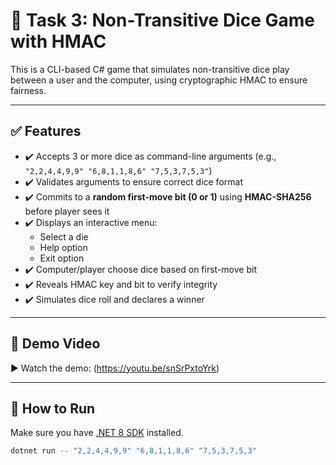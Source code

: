 # 🎲 Task 3: Non-Transitive Dice Game with HMAC

This is a CLI-based C# game that simulates non-transitive dice play between a user and the computer, using cryptographic HMAC to ensure fairness.

---

## ✅ Features

- ✔️ Accepts 3 or more dice as command-line arguments (e.g., `"2,2,4,4,9,9" "6,8,1,1,8,6" "7,5,3,7,5,3"`)
- ✔️ Validates arguments to ensure correct dice format
- ✔️ Commits to a **random first-move bit (0 or 1)** using **HMAC-SHA256** before player sees it
- ✔️ Displays an interactive menu:
  - Select a die
  - Help option
  - Exit option
- ✔️ Computer/player choose dice based on first-move bit
- ✔️ Reveals HMAC key and bit to verify integrity
- ✔️ Simulates dice roll and declares a winner

---

## 📸 Demo Video

▶️ Watch the demo: (https://youtu.be/snSrPxtoYrk)

---

## 🚀 How to Run

Make sure you have [.NET 8 SDK](https://dotnet.microsoft.com/en-us/download/dotnet/8.0) installed.

```bash
dotnet run -- "2,2,4,4,9,9" "6,8,1,1,8,6" "7,5,3,7,5,3"
